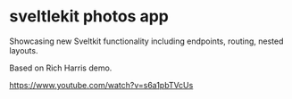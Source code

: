 # sveltlekit photos app

Showcasing new Sveltkit functionality including endpoints, routing, nested layouts.

Based on Rich Harris demo.

https://www.youtube.com/watch?v=s6a1pbTVcUs



